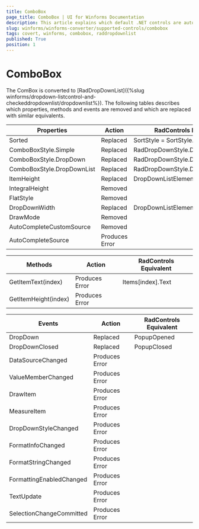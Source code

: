```yaml
---
title: ComboBox
page_title: ComboBox | UI for Winforms Documentation
description: This article explains which default .NET controls are automatically converted.
slug: winforms/winforms-converter/supported-controls/combobox
tags: covert, winforms, combobox, raddropdownlist
published: True
position: 1
---
```


# ComboBox

The ComBox is converted to [RadDropDownList]({%slug winforms/dropdown-listcontrol-and-checkeddropdownlist/dropdownlist%}). The following tables describes which properties, methods and events are removed and which are replaced with similar equivalents.

|Properties|Action|RadControls Equivalent|
|---|---|---|
|Sorted|Replaced|SortStyle = SortStyle.Ascending|
|ComboBoxStyle.Simple|Replaced|RadDropDownStyle.DropDown|
|ComboBoxStyle.DropDown|Replaced|RadDropDownStyle.DropDown|
|ComboBoxStyle.DropDownList|Replaced|RadDropDownStyle.DropDownList|
|ItemHeight|Replaced|DropDownListElement.ItemHeight|
|IntegralHeight|Removed|   |
|FlatStyle|Removed|   |
|DropDownWidth|Replaced|DropDownListElement.DropDownWidth|
|DrawMode|Removed|   |
|AutoCompleteCustomSource|Removed|   |
|AutoCompleteSource|Produces Error|   |

|Methods|Action|RadControls Equivalent|
|---|---|---|
|GetItemText(index)|Produces Error|Items[index].Text|
|GetItemHeight(index)|Produces Error| |

|Events|Action|RadControls Equivalent|
|---|---|---|
|DropDown|Replaced|PopupOpened|
|DropDownClosed|Replaced|PopupClosed|
|DataSourceChanged|Produces Error|   |
|ValueMemberChanged|Produces Error|   |
|DrawItem|Produces Error|   |
|MeasureItem|Produces Error|   |
|DropDownStyleChanged|Produces Error|   |
|FormatInfoChanged|Produces Error|   |
|FormatStringChanged|Produces Error|   |
|FormattingEnabledChanged|Produces Error|   |
|TextUpdate|Produces Error|   |
|SelectionChangeCommitted|Produces Error|   |
